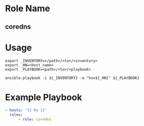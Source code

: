 # Role Name
## coredns

# Usage
``` shell
export _INVENTORY=</path>/<to>/<inventory>
export _HN=<host_name>
export _PLAYBOOK=<path>/<to>/<playbook>

ansible-playbook -i ${_INVENTORY} -e "hn=${_HN}" ${_PLAYBOOK}
```

# Example Playbook
``` yaml
- hosts: '{{ hn }}'
  roles:
      - role: coredns
```
